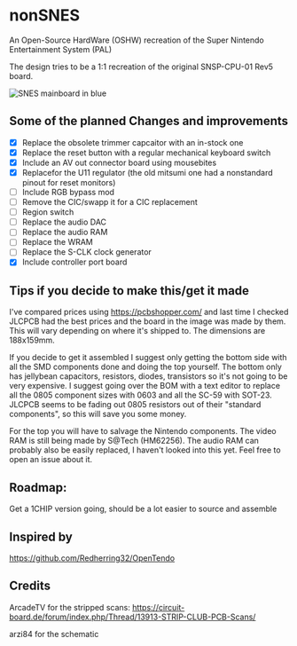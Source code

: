 # nonSNES
An Open-Source HardWare (OSHW) recreation of the Super Nintendo Entertainment System (PAL)

The design tries to be a 1:1 recreation of the original SNSP-CPU-01 Rev5 board.

![SNES mainboard in blue](https://raw.githubusercontent.com/stonedDiscord/nonSNES/main/photo/snsp.jpeg)

## Some of the planned Changes and improvements
- [X] Replace the obsolete trimmer capcaitor with an in-stock one
- [X] Replace the reset button with a regular mechanical keyboard switch
- [X] Include an AV out connector board using mousebites
- [X] Replacefor the U11 regulator (the old mitsumi one had a nonstandard pinout for reset monitors)
- [ ] Include RGB bypass mod
- [ ] Remove the CIC/swapp it for a CIC replacement
- [ ] Region switch
- [ ] Replace the audio DAC
- [ ] Replace the audio RAM
- [ ] Replace the WRAM
- [ ] Replace the S-CLK clock generator
- [X] Include controller port board

## Tips if you decide to make this/get it made
I've compared prices using https://pcbshopper.com/ and last time I checked JLCPCB had the best prices and the board in the image was made by them.
This will vary depending on where it's shipped to. The dimensions are 188x159mm.

If you decide to get it assembled I suggest only getting the bottom side with all the SMD components done and doing the top yourself.
The bottom only has jellybean capacitors, resistors, diodes, transistors so it's not going to be very expensive.
I suggest going over the BOM with a text editor to replace all the 0805 component sizes with 0603 and all the SC-59 with SOT-23.
JLCPCB seems to be fading out 0805 resistors out of their "standard components", so this will save you some money.

For the top you will have to salvage the Nintendo components. The video RAM is still being made by S@Tech (HM62256).
The audio RAM can probably also be easily replaced, I haven't looked into this yet. Feel free to open an issue about it.

## Roadmap:
Get a 1CHIP version going, should be a lot easier to source and assemble

## Inspired by
https://github.com/Redherring32/OpenTendo

## Credits

ArcadeTV for the stripped scans:
https://circuit-board.de/forum/index.php/Thread/13913-STRIP-CLUB-PCB-Scans/

arzi84 for the schematic
